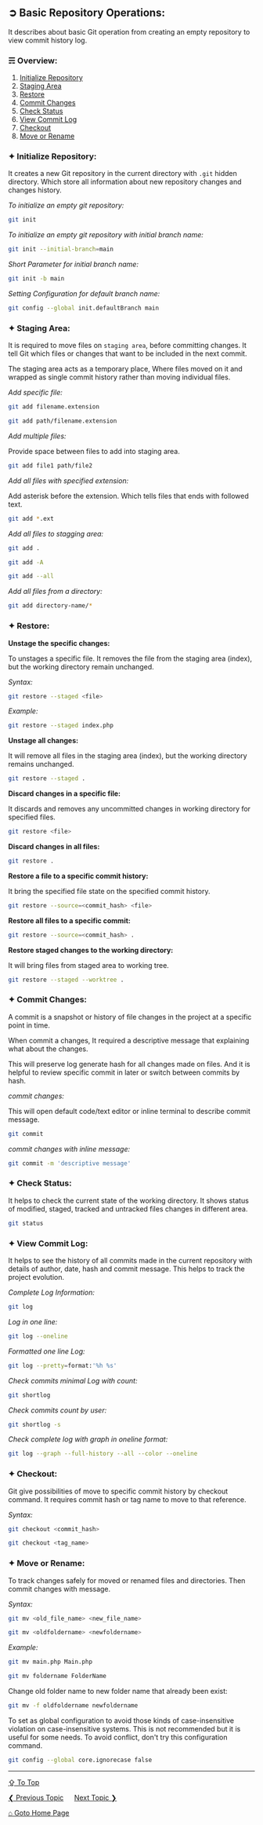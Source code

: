 ## &#10162; Basic Repository Operations:

It describes about basic Git operation from creating an empty repository to view commit history log.

### &#9780; Overview:
1. [Initialize Repository](#-initialize-repository)
2. [Staging Area](#-staging-area)
3. [Restore](#-restore)
4. [Commit Changes](#-commit-changes)
5. [Check Status](#-check-status)
6. [View Commit Log](#-view-commit-log)
7. [Checkout](#-checkout)
8. [Move or Rename](#-move-or-rename)

### &#10022; Initialize Repository:

It creates a new Git repository in the current directory with `.git` hidden directory. Which store all information about new repository changes and changes history.

*To initialize an empty git repository:*

```bash
git init
```

*To initialize an empty git repository with initial branch name:*

```bash
git init --initial-branch=main
```

*Short Parameter for initial branch name:*
```bash
git init -b main
```

*Setting Configuration for default branch name:*

```bash
git config --global init.defaultBranch main
```

### &#10022; Staging Area:

It is required to move files on `staging area`, before committing changes. It tell Git which files or changes that want to be included in the next commit.

The staging area acts as a temporary place, Where files moved on it and wrapped as single commit history rather than moving individual files.

*Add specific file:*

```bash
git add filename.extension
```

```bash
git add path/filename.extension
```

*Add multiple files:*

Provide space between files to add into staging area.

```bash
git add file1 path/file2
```

*Add all files with specified extension:*

Add asterisk before the extension. Which tells files that ends with followed text.

```bash
git add *.ext
```

*Add all files to stagging area:*

```bash
git add .
```

```bash
git add -A
```

```bash
git add --all
```

*Add all files from a directory:*

```bash
git add directory-name/*
```

### &#10022; Restore:

**Unstage the specific changes:**

To unstages a specific file. It removes the file from the staging area (index), but the working directory remain unchanged.

*Syntax:*

```bash
git restore --staged <file>
``` 

*Example:*

```bash
git restore --staged index.php
```

**Unstage all changes:**

It will remove all files in the staging area (index), but the working directory remains unchanged.

```bash
git restore --staged . 
```

**Discard changes in a specific file:**

It discards and removes any uncommitted changes in working directory for specified files.

```bash
git restore <file>
```

**Discard changes in all files:**

```bash
git restore . 
```

**Restore a file to a specific commit history:**

It bring the specified file state on the specified commit history. 

```bash
git restore --source=<commit_hash> <file> 
```

**Restore all files to a specific commit:**

```bash
git restore --source=<commit_hash> . 
```

**Restore staged changes to the working directory:**

It will bring files from staged area to working tree.

```bash
git restore --staged --worktree .
```

### &#10022; Commit Changes:

A commit is a snapshot or history of file changes in the project at a specific point in time. 

When commit a changes, It required a descriptive message that explaining what about the changes.

This will preserve log generate hash for all changes made on files. And it is helpful to review specific commit in later or switch between commits by hash.

*commit changes:*

This will open default code/text editor or inline terminal to describe commit message.

```bash
git commit
```

*commit changes with inline message:*

```bash
git commit -m 'descriptive message'
```

### &#10022; Check Status:

It helps to check the current state of the working directory. It shows status of modified, staged, tracked and untracked files changes in different area.

```bash
git status
```

### &#10022; View Commit Log:

It helps to see the history of all commits made in the current repository with details of author, date, hash and commit message. This helps to track the project evolution.

*Complete Log Information:*

```bash
git log
```

*Log in one line:*

```bash
git log --oneline
```

*Formatted one line Log:*

```bash
git log --pretty=format:'%h %s'
```

*Check commits minimal Log with count:*

```bash
git shortlog
```

*Check commits count by user:*

```bash
git shortlog -s 
```

*Check complete log with graph in oneline format:*

```bash
git log --graph --full-history --all --color --oneline
```

### &#10022; Checkout:

Git give possibilities of move to specific commit history by checkout command. It requires commit hash or tag name to move to that reference.

*Syntax:*

```bash
git checkout <commit_hash>
```

```bash
git checkout <tag_name>
```

### &#10022; Move or Rename:

To track changes safely for moved or renamed files and directories. Then commit changes with message.

*Syntax:*

```bash
git mv <old_file_name> <new_file_name>
```

```bash
git mv <oldfoldername> <newfoldername>
```

*Example:*

```bash
git mv main.php Main.php
```

```bash
git mv foldername FolderName
```

Change old folder name to new folder name that already been exist:

```bash
git mv -f oldfoldername newfoldername
```

To set as global configuration to avoid those kinds of case-insensitive violation on case-insensitive systems. This is not recommended but it is useful for some needs. To avoid conflict, don't try this configuration command.

```bash
git config --global core.ignorecase false
```

---
[&#8682; To Top](#-basic-repository-operations)

[&#10094; Previous Topic](./git-attributes.md) &emsp; [Next Topic &#10095;](./branch-operations.md)

[&#8962; Goto Home Page](../README.md)